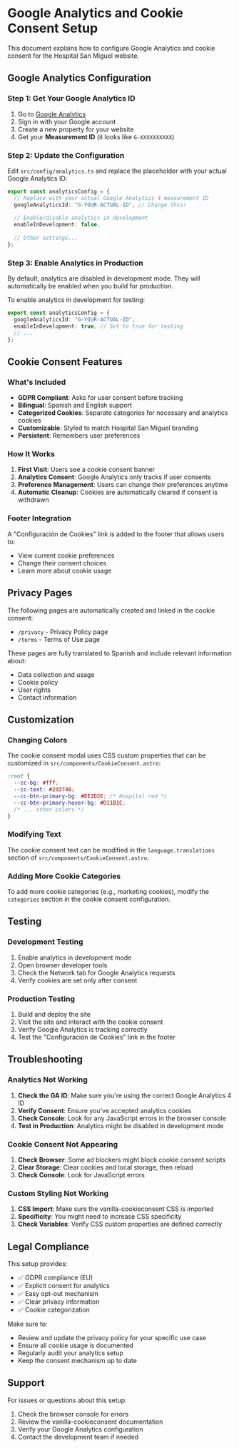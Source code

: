 # Google Analytics and Cookie Consent Setup

This document explains how to configure Google Analytics and cookie consent for the Hospital San Miguel website.

## Google Analytics Configuration

### Step 1: Get Your Google Analytics ID

1. Go to [Google Analytics](https://analytics.google.com/)
2. Sign in with your Google account
3. Create a new property for your website
4. Get your **Measurement ID** (it looks like `G-XXXXXXXXXX`)

### Step 2: Update the Configuration

Edit `src/config/analytics.ts` and replace the placeholder with your actual Google Analytics ID:

```typescript
export const analyticsConfig = {
  // Replace with your actual Google Analytics 4 measurement ID
  googleAnalyticsId: "G-YOUR-ACTUAL-ID", // Change this!
  
  // Enable/disable analytics in development
  enableInDevelopment: false,
  
  // Other settings...
};
```

### Step 3: Enable Analytics in Production

By default, analytics are disabled in development mode. They will automatically be enabled when you build for production.

To enable analytics in development for testing:

```typescript
export const analyticsConfig = {
  googleAnalyticsId: "G-YOUR-ACTUAL-ID",
  enableInDevelopment: true, // Set to true for testing
  // ...
};
```

## Cookie Consent Features

### What's Included

- **GDPR Compliant**: Asks for user consent before tracking
- **Bilingual**: Spanish and English support
- **Categorized Cookies**: Separate categories for necessary and analytics cookies
- **Customizable**: Styled to match Hospital San Miguel branding
- **Persistent**: Remembers user preferences

### How It Works

1. **First Visit**: Users see a cookie consent banner
2. **Analytics Consent**: Google Analytics only tracks if user consents
3. **Preference Management**: Users can change their preferences anytime
4. **Automatic Cleanup**: Cookies are automatically cleared if consent is withdrawn

### Footer Integration

A "Configuración de Cookies" link is added to the footer that allows users to:
- View current cookie preferences
- Change their consent choices
- Learn more about cookie usage

## Privacy Pages

The following pages are automatically created and linked in the cookie consent:

- `/privacy` - Privacy Policy page
- `/terms` - Terms of Use page

These pages are fully translated to Spanish and include relevant information about:
- Data collection and usage
- Cookie policy
- User rights
- Contact information

## Customization

### Changing Colors

The cookie consent modal uses CSS custom properties that can be customized in `src/components/CookieConsent.astro`:

```css
:root {
  --cc-bg: #fff;
  --cc-text: #2d3748;
  --cc-btn-primary-bg: #EE2D2E; /* Hospital red */
  --cc-btn-primary-hover-bg: #D11B1C;
  /* ... other colors */
}
```

### Modifying Text

The cookie consent text can be modified in the `language.translations` section of `src/components/CookieConsent.astro`.

### Adding More Cookie Categories

To add more cookie categories (e.g., marketing cookies), modify the `categories` section in the cookie consent configuration.

## Testing

### Development Testing

1. Enable analytics in development mode
2. Open browser developer tools
3. Check the Network tab for Google Analytics requests
4. Verify cookies are set only after consent

### Production Testing

1. Build and deploy the site
2. Visit the site and interact with the cookie consent
3. Verify Google Analytics is tracking correctly
4. Test the "Configuración de Cookies" link in the footer

## Troubleshooting

### Analytics Not Working

1. **Check the GA ID**: Make sure you're using the correct Google Analytics 4 ID
2. **Verify Consent**: Ensure you've accepted analytics cookies
3. **Check Console**: Look for any JavaScript errors in the browser console
4. **Test in Production**: Analytics might be disabled in development mode

### Cookie Consent Not Appearing

1. **Check Browser**: Some ad blockers might block cookie consent scripts
2. **Clear Storage**: Clear cookies and local storage, then reload
3. **Check Console**: Look for JavaScript errors

### Custom Styling Not Working

1. **CSS Import**: Make sure the vanilla-cookieconsent CSS is imported
2. **Specificity**: You might need to increase CSS specificity
3. **Check Variables**: Verify CSS custom properties are defined correctly

## Legal Compliance

This setup provides:
- ✅ GDPR compliance (EU)
- ✅ Explicit consent for analytics
- ✅ Easy opt-out mechanism
- ✅ Clear privacy information
- ✅ Cookie categorization

Make sure to:
- Review and update the privacy policy for your specific use case
- Ensure all cookie usage is documented
- Regularly audit your analytics setup
- Keep the consent mechanism up to date

## Support

For issues or questions about this setup:
1. Check the browser console for errors
2. Review the vanilla-cookieconsent documentation
3. Verify your Google Analytics configuration
4. Contact the development team if needed
